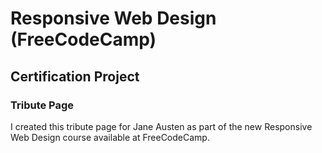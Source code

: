 <h1>Responsive Web Design (FreeCodeCamp)  </h1>
<h2> Certification Project</h2>
<h3>Tribute Page</h3>
<p>I created this tribute page for Jane Austen as part of the new Responsive Web Design course available at FreeCodeCamp.</p>
